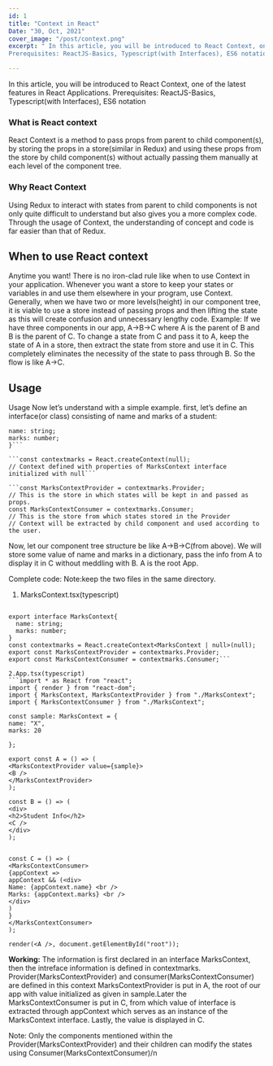 ```yaml
---
id: 1
title: "Context in React"
Date: "30, Oct, 2021"
cover_image: "/post/context.png"
excerpt: " In this article, you will be introduced to React Context, one of the latest features in React Applications.
Prerequisites: ReactJS-Basics, Typescript(with Interfaces), ES6 notation"

---
```


In this article, you will be introduced to React Context, one of the latest features in React Applications.
Prerequisites: ReactJS-Basics, Typescript(with Interfaces), ES6 notation

### What is React context

React Context is a method to pass props from parent to child component(s), by storing the props in a store(similar in Redux) and using these props from the store by child component(s) without actually passing them manually at each level of the component tree.

### Why React Context

Using Redux to interact with states from parent to child components is not only quite difficult to understand but also gives you a more complex code. Through the usage of Context, the understanding of concept and code is far easier than that of Redux.

## When to use React context

Anytime you want! There is no iron-clad rule like when to use Context in your application. Whenever you want a store to keep your states or variables in and use them elsewhere in your program, use Context. Generally, when we have two or more levels(height) in our component tree, it is viable to use a store instead of passing props and then lifting the state as this will create confusion and unnecessary lengthy code.
Example:
If we have three components in our app, A->B->C where A is the parent of B and B is the parent of C. To change a state from C and pass it to A, keep the state of A in a store, then extract the state from store and use it in C. This completely eliminates the necessity of the state to pass through B. So the flow is like A->C.

## Usage

Usage
Now let’s understand with a simple example.
first, let’s define an interface(or class) consisting of name and marks of a student:

````interface MarksContext{
name: string;
marks: number;
}```

```const contextmarks = React.createContext(null);
// Context defined with properties of MarksContext interface initialized with null```

```const MarksContextProvider = contextmarks.Provider;
// This is the store in which states will be kept in and passed as props.
const MarksContextConsumer = contextmarks.Consumer;
// This is the store from which states stored in the Provider
// Context will be extracted by child component and used according to the user.
````

Now, let our component tree structure be like A->B->C(from above). We will store some value of name and marks in a dictionary, pass the info from A to display it in C without meddling with B. A is the root App.

Complete code:
Note:keep the two files in the same directory.

1. MarksContext.tsx(typescript)

````import * as React from "react";

export interface MarksContext{
  name: string;
  marks: number;
}
const contextmarks = React.createContext<MarksContext | null>(null);
export const MarksContextProvider = contextmarks.Provider;
export const MarksContextConsumer = contextmarks.Consumer;```

2.App.tsx(typescript)
```import * as React from "react";
import { render } from "react-dom";
import { MarksContext, MarksContextProvider } from "./MarksContext";
import { MarksContextConsumer } from "./MarksContext";

const sample: MarksContext = {
name: "X",
marks: 20

};

export const A = () => (
<MarksContextProvider value={sample}>
<B />
</MarksContextProvider>
);

const B = () => (
<div>
<h2>Student Info</h2>
<C />
</div>
);


const C = () => (
<MarksContextConsumer>
{appContext =>
appContext && (<div>
Name: {appContext.name} <br />
Marks: {appContext.marks} <br />
</div>
)
}
</MarksContextConsumer>
);

render(<A />, document.getElementById("root"));
````

**Working:**
The information is first declared in an interface MarksContext, then the intreface information is defined in contextmarks. Provider(MarksContextProvider) and consumer(MarksContextConsumer) are defined in this context
MarksContextProvider is put in A, the root of our app with value initialized as given in sample.Later the MarksContextConsumer is put in C, from which value of interface is extracted through appContext which serves as an instance of the MarksContext interface. Lastly, the value is displayed in C.

Note: Only the components mentioned within the Provider(MarksContextProvider) and their children can modify the states using Consumer(MarksContextConsumer)/n
